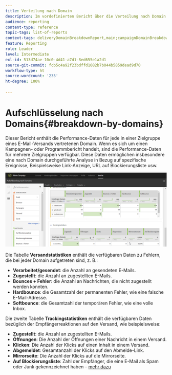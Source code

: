 ```yaml
---
title: Verteilung nach Domain
description: Im vordefinierten Bericht über die Verteilung nach Domain erhalten Sie Performance-Daten Ihrer Sendungen aufgeschlüsselt nach der Domain Ihrer Kunden.
audience: reporting
content-type: reference
topic-tags: list-of-reports
context-tags: deliveryDomainBreakdownReport,main;campaignDomainBreakdownReport,main;programDomainBreakdownReport,main
feature: Reporting
role: Leader
level: Intermediate
exl-id: 513d74ae-10c0-4d41-a7d1-8ed655e1a2d1
source-git-commit: fcb5c4a92f23bdffd1082b7b044b5859dead9d70
workflow-type: ht
source-wordcount: '235'
ht-degree: 100%

---
```


# Aufschlüsselung nach Domains{#breakdown-by-domains}

Dieser Bericht enthält die Performance-Daten für jede in einer Zielgruppe eines E-Mail-Versands vertretenen Domain. Wenn es sich um einen Kampagnen- oder Programmbericht handelt, sind die Performance-Daten für mehrere Zielgruppen verfügbar. Diese Daten ermöglichen insbesondere eine nach Domain durchgeführte Analyse in Bezug auf spezifische Ereignisse, Beispielsweise Link-Anzeige, URL auf Blockierungsliste usw.

![](assets/delivery_reports_6.png)

Die Tabelle **Versandstatistiken** enthält die verfügbaren Daten zu Fehlern, die bei jeder Domain aufgetreten sind, z. B.:

* **Verarbeitet/gesendet**: die Anzahl an gesendeten E-Mails.
* **Zugestellt**: die Anzahl an zugestellten E-Mails.
* **Bounces + Fehler**: die Anzahl an Nachrichten, die nicht zugestellt werden konnten.
* **Hardbounce**: die Gesamtzahl der permanenten Fehler, wie eine falsche E-Mail-Adresse.
* **Softbounce**: die Gesamtzahl der temporären Fehler, wie eine volle Inbox.

Die zweite Tabelle **Trackingstatistiken** enthält die verfügbaren Daten bezüglich der Empfängerreaktionen auf den Versand, wie beispielsweise:

* **Zugestellt**: die Anzahl an zugestellten E-Mails.
* **Öffnungen**: Die Anzahl der Öffnungen einer Nachricht in einem Versand.
* **Klicken**: Die Anzahl der Klicks auf einen Inhalt in einem Versand.
* **Abgemeldet**: Gesamtanzahl der Klicks auf den Abmelde-Link.
* **Mirrorseite**: Die Anzahl der Klicks auf die Mirrorseite.
* **Auf Blockierungsliste**: Zahl der Empfänger, die eine E-Mail als Spam oder Junk gekennzeichnet haben – [mehr dazu](../../audiences/using/about-opt-in-and-opt-out-in-campaign.md)
